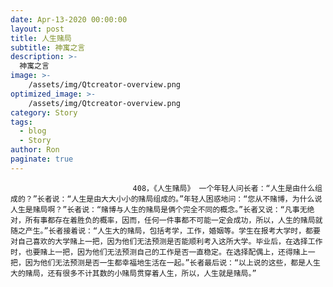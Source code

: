 ```yaml
---
date: Apr-13-2020 00:00:00
layout: post
title: 人生赌局
subtitle: 神寓之言
description: >-
  神寓之言
image: >-
    /assets/img/Qtcreator-overview.png
optimized_image: >-
    /assets/img/Qtcreator-overview.png
category: Story
tags:
  - blog
  - Story
author: Ron
paginate: true
---
```


							　　408，《人生赌局》 一个年轻人问长者：“人生是由什么组成的？”长者说：“人生是由大大小小的赌局组成的。”年轻人困惑地问：“您从不赌博，为什么说人生是赌局啊？”长者说：“赌博与人生的赌局是俩个完全不同的概念。”长者又说：“凡事无绝对，所有事都存在着胜负的概率，因而，任何一件事都不可能一定会成功，所以，人生的赌局就随之产生。”长者接着说：“人生大的赌局，包括考学，工作，婚姻等。学生在报考大学时，都要对自己喜欢的大学赌上一把，因为他们无法预测是否能顺利考入这所大学。毕业后，在选择工作时，也要赌上一把，因为他们无法预测自己的工作是否一直稳定。在选择配偶上，还得赌上一把，因为他们无法预测是否一生都幸福地生活在一起。”长者最后说：“以上说的这些，都是人生大的赌局，还有很多不计其数的小赌局贯穿着人生，所以，人生就是赌局。”
							
							
						
